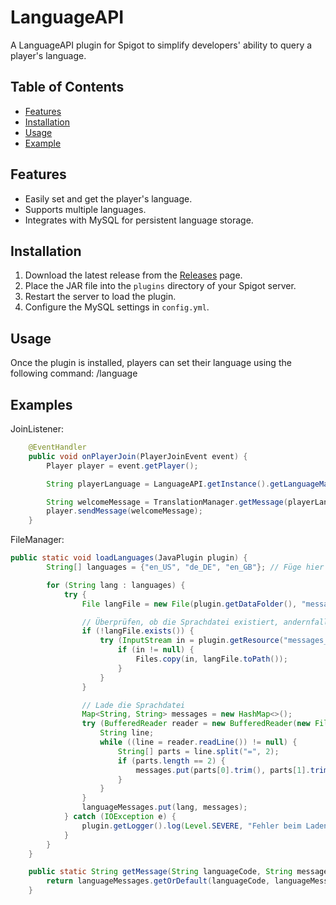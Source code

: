 # LanguageAPI

A LanguageAPI plugin for Spigot to simplify developers' ability to query a player's language.

## Table of Contents

- [Features](#features)
- [Installation](#installation)
- [Usage](#usage)
- [Example](#examples)

## Features

- Easily set and get the player's language.
- Supports multiple languages.
- Integrates with MySQL for persistent language storage.

## Installation

1. Download the latest release from the [Releases](https://github.com/yourusername/LanguageAPI/releases) page.
2. Place the JAR file into the `plugins` directory of your Spigot server.
3. Restart the server to load the plugin.
4. Configure the MySQL settings in `config.yml`.

## Usage

Once the plugin is installed, players can set their language using the following command:
/language

## Examples

JoinListener: 

```java
    @EventHandler
    public void onPlayerJoin(PlayerJoinEvent event) {
        Player player = event.getPlayer();

        String playerLanguage = LanguageAPI.getInstance().getLanguageManager().getPlayerLanguage(player.getUniqueId());

        String welcomeMessage = TranslationManager.getMessage(playerLanguage, "welcome");
        player.sendMessage(welcomeMessage);
    }
```

FileManager: 

```java
public static void loadLanguages(JavaPlugin plugin) {
        String[] languages = {"en_US", "de_DE", "en_GB"}; // Füge hier weitere Sprachen hinzu

        for (String lang : languages) {
            try {
                File langFile = new File(plugin.getDataFolder(), "messages_" + lang + ".properties");

                // Überprüfen, ob die Sprachdatei existiert, andernfalls erstellen
                if (!langFile.exists()) {
                    try (InputStream in = plugin.getResource("messages_" + lang + ".properties")) {
                        if (in != null) {
                            Files.copy(in, langFile.toPath());
                        }
                    }
                }

                // Lade die Sprachdatei
                Map<String, String> messages = new HashMap<>();
                try (BufferedReader reader = new BufferedReader(new FileReader(langFile))) {
                    String line;
                    while ((line = reader.readLine()) != null) {
                        String[] parts = line.split("=", 2);
                        if (parts.length == 2) {
                            messages.put(parts[0].trim(), parts[1].trim());
                        }
                    }
                }
                languageMessages.put(lang, messages);
            } catch (IOException e) {
                plugin.getLogger().log(Level.SEVERE, "Fehler beim Laden der Sprachdatei: " + lang, e);
            }
        }
    }

    public static String getMessage(String languageCode, String messageKey) {
        return languageMessages.getOrDefault(languageCode, languageMessages.get("en_US")).get(messageKey);
    }
```
